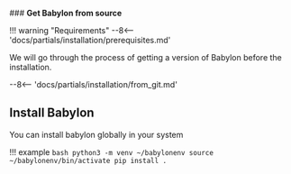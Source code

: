 ### **Get Babylon from source**

!!! warning "Requirements"
    --8<-- 'docs/partials/installation/prerequisites.md'

We will go through the process of getting a version of Babylon before the installation.

--8<-- 'docs/partials/installation/from_git.md'

## Install Babylon

You can install babylon globally in your system

!!! example 
    ```bash
    python3 -m venv ~/babylonenv
    source ~/babylonenv/bin/activate
    pip install .
    ```